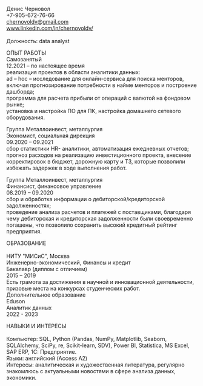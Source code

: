 Денис Черновол<br>
+7-905-672-76-66<br>
chernovoldv@gmail.com<br>
www.linkedin.com/in/chernovoldv/<br>
<br>
Должность: data analyst<br>

ОПЫТ РАБОТЫ<br>
Самозанятый<br>
12.2021 – по настоящее время<br>
реализация проектов в области аналитики данных:<br>
ad – hoc – исследование для онлайн-сервиса для поиска менторов, включая прогнозирование потребности в найме менторов и построение дашборда;<br>
программа для расчета прибыли от операций с валютой на фондовом рынке;<br>
установка и настройка ПО для ПК, настройка домашнего сетевого оборудования.<br>

Группа Металлоинвест, металлургия<br>
Экономист, социальная дирекция<br>
09.2020 – 09.2021<br>
сбор статистики HR- аналитики, автоматизация ежедневных отчетов;<br>
прогноз расходов на реализацию инвестиционного проекта, внесение корректировок в бюджет, дорожную карту и ТЗ, которые позволили избежать задержек в ходе выполнения работ.<br>

Группа Металлоинвест, металлургия<br>
Финансист, финансовое управление<br>
08.2019 – 09.2020<br>
сбор и обработка информации о дебиторской/кредиторской задолженностях;<br>
проведение анализа расчетов и платежей с поставщиками, благодаря чему дебиторская и кредиторская задолженности были своевременно погашены, что позволило сохранить высокий кредитный рейтинг предприятия.<br>

ОБРАЗОВАНИЕ<br>						
НИТУ "МИСиС", Москва<br>
Инженерно-экономический, Финансы и кредит<br>
Бакалавр (диплом с отличием)<br>
2015 – 2019<br>
Есть грамота за достижения в научной и инновационной деятельности, призовые места на конкурсах студенческих работ.<br>
Дополнительное образование<br>
Eduson<br>
Аналитик данных<br>
2022 - 2023<br>

НАВЫКИ И ИНТЕРЕСЫ<br>						
Компьютер: SQL, Python (Pandas, NumPy, Matplotlib, Seaborn, SQLAlchemy, SciPy, re, Scikit-learn, SDV), Power BI, Statistica, MS Excel, SAP ERP, 1С: Предприятие.<br>
Языки: английский (Access A2)<br>
Интересы: аналитическая и художественная литература, регулярно знакомлюсь с актуальными новостями в сфере анализа данных, экономики.<br>
